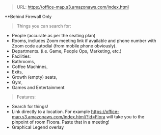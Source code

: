 > URL: https://office-map.s3.amazonaws.com/index.html

**Behind Firewall Only

 


> Things you can search for:
   * People (accurate as per the seating plan)
   * Rooms, includes Zoom meeting link if available and phone number with Zoom code autodial (from mobile phone obviously).
   * Departments.  (i.e. Game, People Ops, Marketing, etc.)
   * Facilities:
   * Bathrooms,
   * Coffee Machines,
   * Exits,
   * Growth (empty) seats,
   * Gym,
   * Games and Entertainment

 


> Features:
   * Search for things!
   * Link directly to a location. For example https://office-map.s3.amazonaws.com/index.html/?id=Flora will take you to the pinpoint of room Floora. Paste that in a meeting!
   * Graphical Legend overlay
